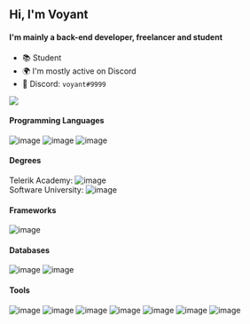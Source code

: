 ## Hi, I'm Voyant

#### I'm mainly a back-end developer, freelancer and student

- 📚 Student
- 🌍 I'm mostly active on Discord
- 🎫 Discord: `voyant#9999`

![](https://komarev.com/ghpvc/?username=voyantt&color=blueviolet)

#### Programming Languages
![image](https://img.shields.io/static/v1?message=JavaScript&color=F7DF1E&labelColor=F7DF1E&logo=javascript&logoColor=000&label=)
![image](https://img.shields.io/static/v1?message=TypeScript&color=3178C6&labelColor=3178C6&logo=typescript&logoColor=FFF&label=)
![image](https://img.shields.io/static/v1?message=Go&color=00ADD8&labelColor=00ADD8&logo=go&logoColor=FFF&label=)

#### Degrees
Telerik Academy: ![image](https://img.shields.io/static/v1?message=JavaScript&color=F7DF1E&labelColor=F7DF1E&logo=javascript&logoColor=000&label=)  
Software University: ![image](https://img.shields.io/static/v1?message=AWS&color=e69500&labelColor=e69500&logo=amazon-aws&logoColor=FFFD&label=)

#### Frameworks
![image](https://img.shields.io/static/v1?message=React&color=61DAFB&labelColor=61DAFB&logo=react&logoColor=000&label=)

#### Databases
![image](https://img.shields.io/static/v1?message=MySQL&color=4479A1&labelColor=4479A1&logo=mysql&logoColor=FFF&label=)
![image](https://img.shields.io/static/v1?message=MongoDB&color=47A248&labelColor=47A248&logo=mongodb&logoColor=FFF&label=)

#### Tools
![image](https://img.shields.io/static/v1?message=Node.js&color=339933&labelColor=339933&logo=Node.js&logoColor=FFF&label=)
![image](https://img.shields.io/static/v1?message=NPM&color=CB3837&labelColor=CB3837&logo=NPM&logoColor=FFF&label=)
![image](https://img.shields.io/static/v1?message=Yarn%20pkg&color=2C8EBB&labelColor=2C8EBB&logo=yarn&logoColor=FFF&label=")
![image](https://img.shields.io/static/v1?message=WebRTC&color=333333&labelColor=333333&logo=webrtc&logoColor=FFF&label=)
![image](https://img.shields.io/static/v1?message=Azure&color=0089D6&labelColor=0089D6&logo=microsoft-azure&logoColor=FFF&label=)
![image](https://img.shields.io/static/v1?message=AWS&color=e69500&labelColor=e69500&logo=amazon-aws&logoColor=FFFD&label=)
![image](https://img.shields.io/static/v1?message=VS%20Code&color=007ACC&labelColor=007ACC&logo=visual-studio-code&logoColor=FFF&label=)
